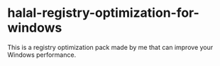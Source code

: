 # halal-registry-optimization-for-windows
This is a registry optimization pack made by me that can improve your Windows performance.
